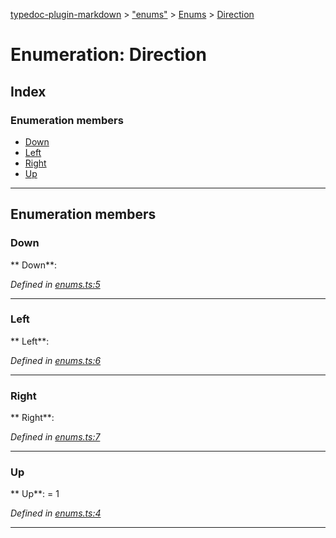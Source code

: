 [typedoc-plugin-markdown](../index.md) > ["enums"](../modules/_enums_.md) > [Enums](../modules/_enums_.enums.md) > [Direction](../enums/_enums_.enums.direction.md)



# Enumeration: Direction

## Index

### Enumeration members

* [Down](_enums_.enums.direction.md#down)
* [Left](_enums_.enums.direction.md#left)
* [Right](_enums_.enums.direction.md#right)
* [Up](_enums_.enums.direction.md#up)



---
## Enumeration members
<a id="down"></a>

###  Down

**  Down**:   

*Defined in [enums.ts:5](https://github.com/tgreyuk/typedoc-plugin-markdown/blob/master/tests/src/enums.ts#L5)*





___

<a id="left"></a>

###  Left

**  Left**:   

*Defined in [enums.ts:6](https://github.com/tgreyuk/typedoc-plugin-markdown/blob/master/tests/src/enums.ts#L6)*





___

<a id="right"></a>

###  Right

**  Right**:   

*Defined in [enums.ts:7](https://github.com/tgreyuk/typedoc-plugin-markdown/blob/master/tests/src/enums.ts#L7)*





___

<a id="up"></a>

###  Up

**  Up**:    = 1

*Defined in [enums.ts:4](https://github.com/tgreyuk/typedoc-plugin-markdown/blob/master/tests/src/enums.ts#L4)*





___


